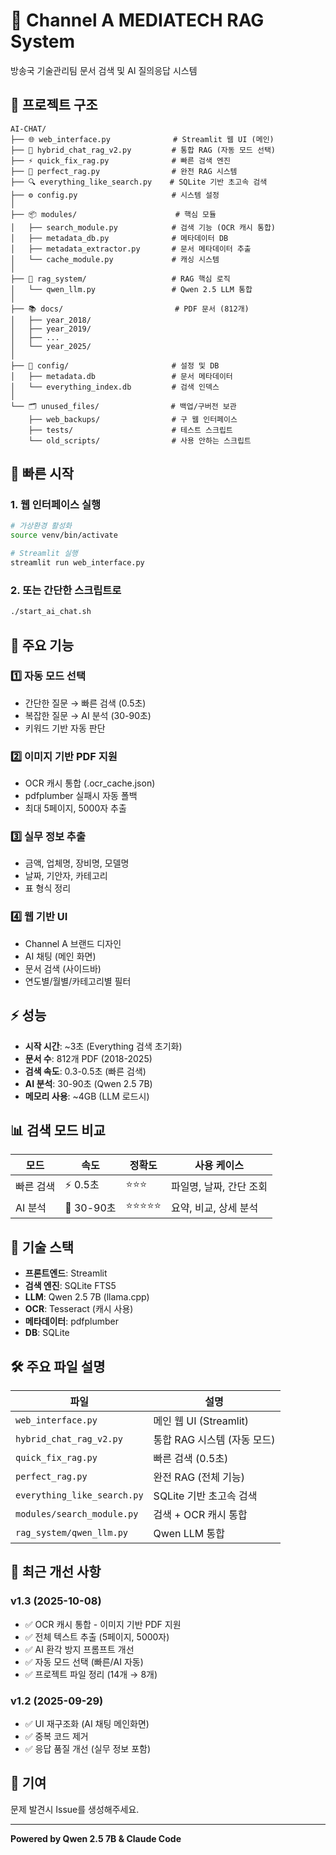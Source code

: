 # 🤖 Channel A MEDIATECH RAG System

방송국 기술관리팀 문서 검색 및 AI 질의응답 시스템

## 📁 프로젝트 구조

```
AI-CHAT/
├── 🌐 web_interface.py              # Streamlit 웹 UI (메인)
├── 🤖 hybrid_chat_rag_v2.py         # 통합 RAG (자동 모드 선택)
├── ⚡ quick_fix_rag.py              # 빠른 검색 엔진
├── 📄 perfect_rag.py                # 완전 RAG 시스템
├── 🔍 everything_like_search.py    # SQLite 기반 초고속 검색
├── ⚙️ config.py                     # 시스템 설정
│
├── 📦 modules/                      # 핵심 모듈
│   ├── search_module.py            # 검색 기능 (OCR 캐시 통합)
│   ├── metadata_db.py              # 메타데이터 DB
│   ├── metadata_extractor.py       # 문서 메타데이터 추출
│   └── cache_module.py             # 캐싱 시스템
│
├── 🧠 rag_system/                   # RAG 핵심 로직
│   └── qwen_llm.py                 # Qwen 2.5 LLM 통합
│
├── 📚 docs/                         # PDF 문서 (812개)
│   ├── year_2018/
│   ├── year_2019/
│   ├── ...
│   └── year_2025/
│
├── 💾 config/                       # 설정 및 DB
│   ├── metadata.db                 # 문서 메타데이터
│   └── everything_index.db         # 검색 인덱스
│
└── 🗂️ unused_files/                # 백업/구버전 보관
    ├── web_backups/                # 구 웹 인터페이스
    ├── tests/                      # 테스트 스크립트
    └── old_scripts/                # 사용 안하는 스크립트
```

## 🚀 빠른 시작

### 1. 웹 인터페이스 실행
```bash
# 가상환경 활성화
source venv/bin/activate

# Streamlit 실행
streamlit run web_interface.py
```

### 2. 또는 간단한 스크립트로
```bash
./start_ai_chat.sh
```

## 🎯 주요 기능

### 1️⃣ **자동 모드 선택**
- 간단한 질문 → 빠른 검색 (0.5초)
- 복잡한 질문 → AI 분석 (30-90초)
- 키워드 기반 자동 판단

### 2️⃣ **이미지 기반 PDF 지원**
- OCR 캐시 통합 (.ocr_cache.json)
- pdfplumber 실패시 자동 폴백
- 최대 5페이지, 5000자 추출

### 3️⃣ **실무 정보 추출**
- 금액, 업체명, 장비명, 모델명
- 날짜, 기안자, 카테고리
- 표 형식 정리

### 4️⃣ **웹 기반 UI**
- Channel A 브랜드 디자인
- AI 채팅 (메인 화면)
- 문서 검색 (사이드바)
- 연도별/월별/카테고리별 필터

## ⚡ 성능

- **시작 시간**: ~3초 (Everything 검색 초기화)
- **문서 수**: 812개 PDF (2018-2025)
- **검색 속도**: 0.3-0.5초 (빠른 검색)
- **AI 분석**: 30-90초 (Qwen 2.5 7B)
- **메모리 사용**: ~4GB (LLM 로드시)

## 📊 검색 모드 비교

| 모드 | 속도 | 정확도 | 사용 케이스 |
|------|------|--------|------------|
| 빠른 검색 | ⚡ 0.5초 | ⭐⭐⭐ | 파일명, 날짜, 간단 조회 |
| AI 분석 | 🐌 30-90초 | ⭐⭐⭐⭐⭐ | 요약, 비교, 상세 분석 |

## 🔧 기술 스택

- **프론트엔드**: Streamlit
- **검색 엔진**: SQLite FTS5
- **LLM**: Qwen 2.5 7B (llama.cpp)
- **OCR**: Tesseract (캐시 사용)
- **메타데이터**: pdfplumber
- **DB**: SQLite

## 🛠️ 주요 파일 설명

| 파일 | 설명 |
|------|------|
| `web_interface.py` | 메인 웹 UI (Streamlit) |
| `hybrid_chat_rag_v2.py` | 통합 RAG 시스템 (자동 모드) |
| `quick_fix_rag.py` | 빠른 검색 (0.5초) |
| `perfect_rag.py` | 완전 RAG (전체 기능) |
| `everything_like_search.py` | SQLite 기반 초고속 검색 |
| `modules/search_module.py` | 검색 + OCR 캐시 통합 |
| `rag_system/qwen_llm.py` | Qwen LLM 통합 |

## 📝 최근 개선 사항

### v1.3 (2025-10-08)
- ✅ OCR 캐시 통합 - 이미지 기반 PDF 지원
- ✅ 전체 텍스트 추출 (5페이지, 5000자)
- ✅ AI 환각 방지 프롬프트 개선
- ✅ 자동 모드 선택 (빠른/AI 자동)
- ✅ 프로젝트 파일 정리 (14개 → 8개)

### v1.2 (2025-09-29)
- ✅ UI 재구조화 (AI 채팅 메인화면)
- ✅ 중복 코드 제거
- ✅ 응답 품질 개선 (실무 정보 포함)

## 🤝 기여

문제 발견시 Issue를 생성해주세요.

---

**Powered by Qwen 2.5 7B & Claude Code**
